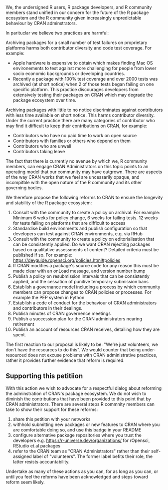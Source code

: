 We, the undersigned R users, R package developers, and R community members stand unified in our concern for the future of the R package ecosystem and the R community given increasingly unpredictable behaviour by CRAN adminstrators.

In parituclar we believe two practices are harmful:

Archiving packages for a small number of test failures on proprietary platforms harms both contributor diversity and code test coverage. For example:

  * Apple hardware is expensive to obtain which makes finding Mac OS environements to test against more challenging for people from lower socio economic backgrounds or developing countries.
  * Recently a package with 100% test coverage and over 2000 tests was archived (at short notice) when 2 of those tests began failing on one specific platform. This practice discourages developers from extensively testing their packages on CRAN which may degrade the package ecosystem over time.

Archiving packages with little to no notice discriminates against contributors with less time available on short notice. This harms contributor diversity. Under the current practice there are many categories of contributor who may find it difficult to keep their contributions on CRAN, for example:

  * Contributors who have no paid time to work on open source
  * Contributors with families or others who depend on them
  * Contributors who are unwell
  * Contributors taking leave

The fact that there is currently no avenue by which we, R community members, can engage CRAN Administrators on this topic points to an operating model that our community may have outgrown. There are aspects of the way CRAN works that we feel are uncessarily opaque, and incompitble with the open nature of the R community and its other governing bodies.

We therefore propose the following reforms to CRAN to ensure the longevity and stability of the R package ecosystem:

1. Consult with the community to create a policy on archival. For example: Minimum 6 weks for policy change, 6 weeks for failing tests. 12 weeks for tests failing on platforms that are difficult to access
2. Standardise build environments and publish configuration so that developers can test against CRAN environments, e.g. via RHub
3. Consult with the community to create a policy on editorialisation that can be consistently applied. Do we want CRAN rejecting packages based on qualitative assessments of content? Detailed criteria must be published if so. For example: https://devguide.ropensci.org/policies.html#policies
4. If CRAN modifies a package's source code for any reason this must be made clear with an onLoad message, and version number bump
5. Publish a policy on resubmission intervals that can be consistently applied, and the cessation of punitive temporary submission bans
6. Establish a governance model including a process by which community members can propose changes to CRAN policies or processes. For example the PEP system in Python
7. Establish a code of conduct for the behaviour of CRAN administrators and contributors in their dealings.
8. Publish minutes of CRAN governence meetings
9. Publish a succession plan for the CRAN administrators nearing retirement
10. Publish an account of resources CRAN receives, detailing how they are spent.

The first reaction to our proposal is likely to be: "We're just volunteers, we don't have the resources to do this". We would counter that being under-resourced does not excuse problems with CRAN administrative practices, rather it provides further evidence that reform is required. 

## Supporting this petitiion

With this action we wish to advocate for a respectful dialog about reforming the adminstration of CRAN's package ecosystem. We do not wish to diminish the contributions that have been provided to this point that by CRAN administrators. There are several steps R commnity members can take to show their support for these reforms:

1. share this petition with your networks
2. withhold submitting new packages or new features to CRAN where you are comfortable doing so, and use this badge in your README <BADGE URL>
3. configure alternative package repositories where you trust the developers e.g. https://r-universe.dev/organizations/ for rOpensci, RStudio et.al packages
4. refer to the CRAN team as "CRAN Administrators" rather than their self-assigned label of "volunteers". The former label befits their role, the latter resists accountability.

Undertake as many of these actions as you can, for as long as you can, or until you feel the reforms have been acknowledged and steps toward reform seem likely.
